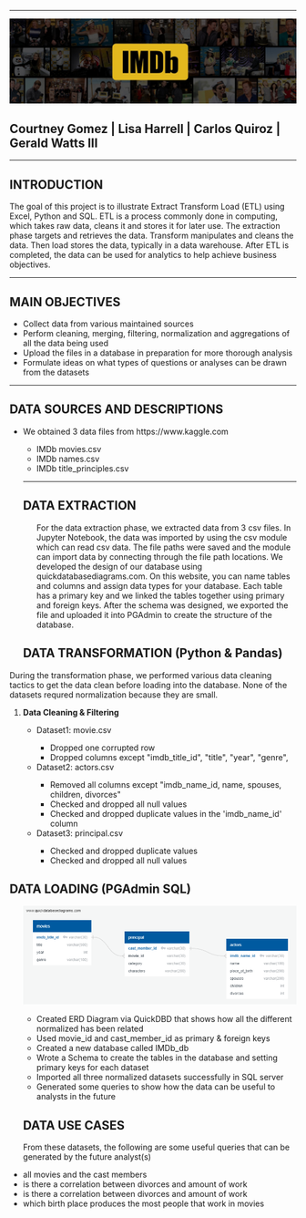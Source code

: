 <hr>
<img src="Images/IMDb_Header.jpg" class="center">
<p><h2>Courtney Gomez  |  Lisa Harrell  |  Carlos Quiroz  | Gerald Watts III </h1></p>
<hr>

## INTRODUCTION

The goal of this project is to illustrate Extract Transform Load (ETL) using Excel, Python and SQL.  ETL is a process commonly done in computing, which takes raw data, cleans it and stores it for later use.  The extraction phase targets and retrieves the data.  Transform manipulates and cleans the data. Then load stores the data, typically in a data warehouse. After ETL is completed, the data can be used for analytics to help achieve business objectives.  
<hr>

## MAIN OBJECTIVES
<ul>
    <li>Collect data  from various maintained sources </li>
    <li>Perform cleaning, merging, filtering, normalization and aggregations of all the data being used</li>
    <li>Upload the files in a database in preparation for more thorough analysis</li>
    <li>Formulate ideas on what types of questions or analyses can be drawn from the datasets</li>
</ul>
<hr>

## DATA SOURCES AND DESCRIPTIONS
<ul>
<li>We obtained 3 data files from https://www.kaggle.com </li>
    <ul>
    <li>IMDb movies.csv</li>
    <li>IMDb names.csv</li>
    <li>IMDb title_principles.csv</li>
</ul>
<hr>

## DATA EXTRACTION
<ul>
For the data extraction phase, we extracted data from 3 csv files.  In Jupyter Notebook, the data was imported by using the csv module which can read csv data.  The file paths were saved and the module can import data by connecting through the file path locations.  We developed the design of our database using quickdatabasediagrams.com.  On this website, you can name tables and columns and assign data types for your database.  Each table has a primary key and we linked the tables together using primary and foreign keys.  After the schema was designed, we exported the file and uploaded it into PGAdmin to create the structure of the database.
</ul>
</ol>

## DATA TRANSFORMATION (Python & Pandas)  
</ul>
During the transformation phase, we performed various data cleaning tactics to get the data clean before loading into the database. None of the datasets requred normalization because they are small.
<ol>
    <li><strong>Data Cleaning & Filtering</strong></li>
        <ul>
            <li>Dataset1: movie.csv </li>
                <ul>
                    <li>Dropped one corrupted row</li>
                    <li>Dropped columns except "imdb_title_id", "title", "year", "genre",</li>
                </ul>
            <li>Dataset2: actors.csv </li>
                <ul>
                    <li>Removed all columns except "imdb_name_id, name, spouses, children, divorces"</li>
                    <li>Checked and dropped all null values</li>
                    <li>Checked and dropped duplicate values in the 'imdb_name_id' column</li>
                </ul>
            <li>Dataset3: principal.csv </li>
                <ul>
                    <li>Checked and dropped duplicate values</li>
                    <li>Checked and dropped all null values</li>
                </ul>            
</ol>

## DATA LOADING (PGAdmin SQL)
<ul>
</ol>
        <img src="Images/ERD.png" class="center"/>  
            <ul>
        <li>Created ERD Diagram via QuickDBD that shows how all the different normalized has been related</li> 
        <li>Used movie_id and cast_member_id as primary & foreign keys</li>
        <li>Created a new database called IMDb_db</li>
        <li>Wrote a Schema to create the tables in the database and setting primary keys for each dataset</li>
        <li>Imported all three normalized datasets successfully in SQL server </li>
        <li>Generated some queries to show how the data can be useful to analysts in the future</li>
</ul>

## DATA USE CASES
From these datasets, the following are some useful queries that can be generated by the future analyst(s)
             <li>all movies and the cast members</li>
             <li>is there a correlation between divorces and amount of work</li>
             <li>is there a correlation between divorces and amount of work</li>
             <li>which birth place produces the most people that work in movies</li>
